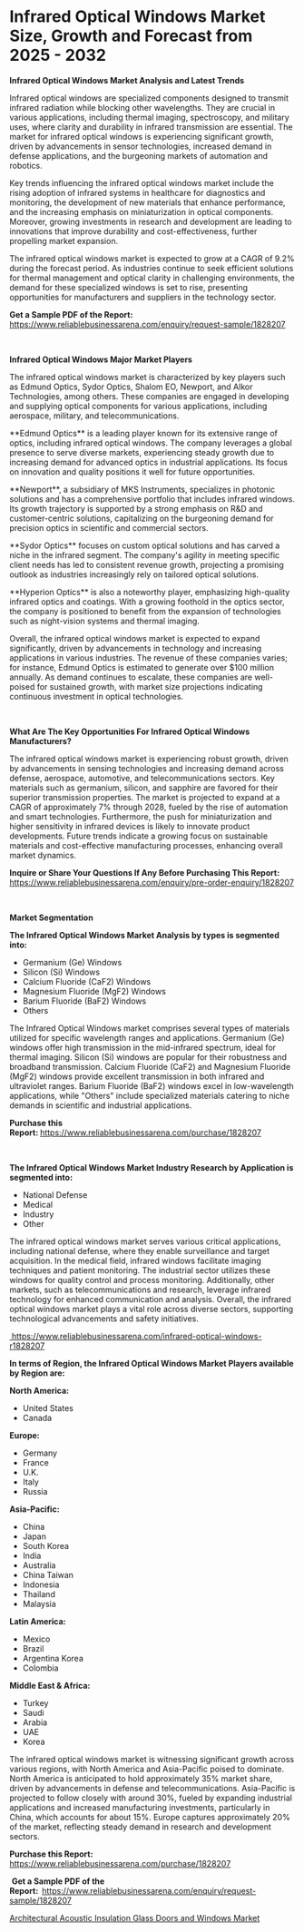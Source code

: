 <p><h1>Infrared Optical Windows Market Size, Growth and Forecast from 2025 - 2032</h1></p><p><strong>Infrared Optical Windows Market Analysis and Latest Trends</strong></p>
<p><p>Infrared optical windows are specialized components designed to transmit infrared radiation while blocking other wavelengths. They are crucial in various applications, including thermal imaging, spectroscopy, and military uses, where clarity and durability in infrared transmission are essential. The market for infrared optical windows is experiencing significant growth, driven by advancements in sensor technologies, increased demand in defense applications, and the burgeoning markets of automation and robotics.</p><p>Key trends influencing the infrared optical windows market include the rising adoption of infrared systems in healthcare for diagnostics and monitoring, the development of new materials that enhance performance, and the increasing emphasis on miniaturization in optical components. Moreover, growing investments in research and development are leading to innovations that improve durability and cost-effectiveness, further propelling market expansion.</p><p>The infrared optical windows market is expected to grow at a CAGR of 9.2% during the forecast period. As industries continue to seek efficient solutions for thermal management and optical clarity in challenging environments, the demand for these specialized windows is set to rise, presenting opportunities for manufacturers and suppliers in the technology sector.</p></p>
<p><strong>Get a Sample PDF of the Report:&nbsp;</strong> <a href="https://www.reliablebusinessarena.com/enquiry/request-sample/1828207?utm_campaign=2238&utm_medium=2&utm_source=Github&utm_content=ia&utm_term=03022025&utm_id=infrared-optical-windows">https://www.reliablebusinessarena.com/enquiry/request-sample/1828207</a></p>
<p>&nbsp;</p>
<p><strong>Infrared Optical Windows Major Market Players</strong></p>
<p><p>The infrared optical windows market is characterized by key players such as Edmund Optics, Sydor Optics, Shalom EO, Newport, and Alkor Technologies, among others. These companies are engaged in developing and supplying optical components for various applications, including aerospace, military, and telecommunications.</p><p>**Edmund Optics** is a leading player known for its extensive range of optics, including infrared optical windows. The company leverages a global presence to serve diverse markets, experiencing steady growth due to increasing demand for advanced optics in industrial applications. Its focus on innovation and quality positions it well for future opportunities.</p><p>**Newport**, a subsidiary of MKS Instruments, specializes in photonic solutions and has a comprehensive portfolio that includes infrared windows. Its growth trajectory is supported by a strong emphasis on R&D and customer-centric solutions, capitalizing on the burgeoning demand for precision optics in scientific and commercial sectors.</p><p>**Sydor Optics** focuses on custom optical solutions and has carved a niche in the infrared segment. The company's agility in meeting specific client needs has led to consistent revenue growth, projecting a promising outlook as industries increasingly rely on tailored optical solutions.</p><p>**Hyperion Optics** is also a noteworthy player, emphasizing high-quality infrared optics and coatings. With a growing foothold in the optics sector, the company is positioned to benefit from the expansion of technologies such as night-vision systems and thermal imaging.</p><p>Overall, the infrared optical windows market is expected to expand significantly, driven by advancements in technology and increasing applications in various industries. The revenue of these companies varies; for instance, Edmund Optics is estimated to generate over $100 million annually. As demand continues to escalate, these companies are well-poised for sustained growth, with market size projections indicating continuous investment in optical technologies.</p></p>
<p>&nbsp;</p>
<p><strong>What Are The Key Opportunities For Infrared Optical Windows Manufacturers?</strong></p>
<p><p>The infrared optical windows market is experiencing robust growth, driven by advancements in sensing technologies and increasing demand across defense, aerospace, automotive, and telecommunications sectors. Key materials such as germanium, silicon, and sapphire are favored for their superior transmission properties. The market is projected to expand at a CAGR of approximately 7% through 2028, fueled by the rise of automation and smart technologies. Furthermore, the push for miniaturization and higher sensitivity in infrared devices is likely to innovate product developments. Future trends indicate a growing focus on sustainable materials and cost-effective manufacturing processes, enhancing overall market dynamics.</p></p>
<p><strong>Inquire or Share Your Questions If Any Before Purchasing This Report:</strong> <a href="https://www.reliablebusinessarena.com/enquiry/pre-order-enquiry/1828207?utm_campaign=2238&utm_medium=2&utm_source=Github&utm_content=ia&utm_term=03022025&utm_id=infrared-optical-windows">https://www.reliablebusinessarena.com/enquiry/pre-order-enquiry/1828207</a></p>
<p>&nbsp;</p>
<p><strong>Market Segmentation</strong></p>
<p><strong>The Infrared Optical Windows Market Analysis by types is segmented into:</strong></p>
<p><ul><li>Germanium (Ge) Windows</li><li>Silicon (Si) Windows</li><li>Calcium Fluoride (CaF2) Windows</li><li>Magnesium Fluoride (MgF2) Windows</li><li>Barium Fluoride (BaF2) Windows</li><li>Others</li></ul></p>
<p><p>The Infrared Optical Windows market comprises several types of materials utilized for specific wavelength ranges and applications. Germanium (Ge) windows offer high transmission in the mid-infrared spectrum, ideal for thermal imaging. Silicon (Si) windows are popular for their robustness and broadband transmission. Calcium Fluoride (CaF2) and Magnesium Fluoride (MgF2) windows provide excellent transmission in both infrared and ultraviolet ranges. Barium Fluoride (BaF2) windows excel in low-wavelength applications, while "Others" include specialized materials catering to niche demands in scientific and industrial applications.</p></p>
<p><strong>Purchase this Report:&nbsp;</strong><a href="https://www.reliablebusinessarena.com/purchase/1828207?utm_campaign=2238&utm_medium=2&utm_source=Github&utm_content=ia&utm_term=03022025&utm_id=infrared-optical-windows">https://www.reliablebusinessarena.com/purchase/1828207</a></p>
<p>&nbsp;</p>
<p><strong>The Infrared Optical Windows Market Industry Research by Application is segmented into:</strong></p>
<p><ul><li>National Defense</li><li>Medical</li><li>Industry</li><li>Other</li></ul></p>
<p><p>The infrared optical windows market serves various critical applications, including national defense, where they enable surveillance and target acquisition. In the medical field, infrared windows facilitate imaging techniques and patient monitoring. The industrial sector utilizes these windows for quality control and process monitoring. Additionally, other markets, such as telecommunications and research, leverage infrared technology for enhanced communication and analysis. Overall, the infrared optical windows market plays a vital role across diverse sectors, supporting technological advancements and safety initiatives.</p></p>
<p><a href="https://www.reliablebusinessarena.com/infrared-optical-windows-r1828207?utm_campaign=2238&utm_medium=2&utm_source=Github&utm_content=ia&utm_term=03022025&utm_id=infrared-optical-windows">&nbsp;https://www.reliablebusinessarena.com/infrared-optical-windows-r1828207</a></p>
<p><strong>In terms of Region, the Infrared Optical Windows Market Players available by Region are:</strong></p>
<p>
    <p> <strong> North America: </strong>
        <ul>
            <li>United States</li>
            <li>Canada</li>
        </ul>
        </p> 
    <p> <strong> Europe: </strong>
        <ul>
            <li>Germany</li>
            <li>France</li>
            <li>U.K.</li>
            <li>Italy</li>
            <li>Russia</li>
        </ul>
        </p> 
    <p> <strong> Asia-Pacific: </strong>
        <ul>
            <li>China</li>
            <li>Japan</li>
            <li>South Korea</li>
            <li>India</li>
            <li>Australia</li>
            <li>China Taiwan</li>
            <li>Indonesia</li>
            <li>Thailand</li>
            <li>Malaysia</li>
        </ul>
        </p> 
    <p> <strong> Latin America: </strong>
        <ul>
            <li>Mexico</li>
            <li>Brazil</li>
            <li>Argentina Korea</li>
            <li>Colombia</li>
        </ul>
        </p> 
    <p> <strong> Middle East & Africa: </strong>
        <ul>
            <li>Turkey</li>
            <li>Saudi</li>
            <li>Arabia</li>
            <li>UAE</li>
            <li>Korea</li>
        </ul>
    </p>
    </p>
<p><p>The infrared optical windows market is witnessing significant growth across various regions, with North America and Asia-Pacific poised to dominate. North America is anticipated to hold approximately 35% market share, driven by advancements in defense and telecommunications. Asia-Pacific is projected to follow closely with around 30%, fueled by expanding industrial applications and increased manufacturing investments, particularly in China, which accounts for about 15%. Europe captures approximately 20% of the market, reflecting steady demand in research and development sectors.</p></p>
<p><strong>Purchase this Report: </strong><a href="https://www.reliablebusinessarena.com/purchase/1828207?utm_campaign=2238&utm_medium=2&utm_source=Github&utm_content=ia&utm_term=03022025&utm_id=infrared-optical-windows">https://www.reliablebusinessarena.com/purchase/1828207</a></p>
<p>&nbsp;<strong>Get a Sample PDF of the Report:&nbsp;&nbsp;</strong><a href="https://www.reliablebusinessarena.com/enquiry/request-sample/1828207?utm_campaign=2238&utm_medium=2&utm_source=Github&utm_content=ia&utm_term=03022025&utm_id=infrared-optical-windows">https://www.reliablebusinessarena.com/enquiry/request-sample/1828207</a></p>
<p><strong></strong></p>
<p><p><a href="https://github.com/manesros8/Market-Research-Report-List-1/blob/main/architectural-acoustic-insulation-glass-doors-and-windows-market.md?utm_campaign=2238&utm_medium=2&utm_source=Github&utm_content=ia&utm_term=03022025&utm_id=infrared-optical-windows">Architectural Acoustic Insulation Glass Doors and Windows Market</a></p></p>